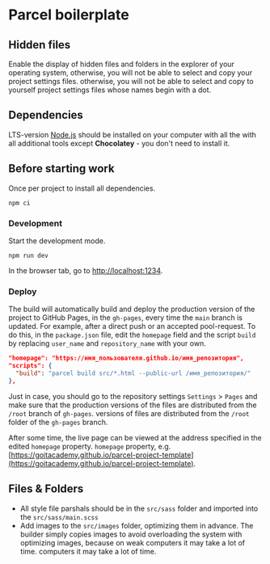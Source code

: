 # Parcel boilerplate

## Hidden files

Enable the display of hidden files and folders in the explorer of your operating system, otherwise, you will not be able to select and copy your project settings files.
otherwise, you will not be able to select and copy to yourself project settings files whose names begin with a dot.

## Dependencies

LTS-version [Node.js](https://nodejs.org/en/) should be installed on your computer with all the with all additional tools except **Chocolatey** - you don't need to install it.

## Before starting work

Once per project to install all dependencies.

```shell
npm ci
```

### Development

Start the development mode.

```shell
npm run dev
```

In the browser tab, go to [http://localhost:1234](http://localhost:1234).

### Deploy

The build will automatically build and deploy the production version of the project to GitHub Pages, in the `gh-pages`, every time the `main` branch is updated. For example, after a direct push or an accepted pool-request. To do this, in the `package.json` file, edit the `homepage` field and the script `build` by replacing `user_name` and `repository_name` with your own.

```json
"homepage": "https://имя_пользователя.github.io/имя_репозитория",
"scripts": {
  "build": "parcel build src/*.html --public-url /имя_репозитория/"
},
```

Just in case, you should go to the repository settings `Settings` > `Pages` and make sure that the production versions of the files are distributed from the `/root` branch of `gh-pages`. versions of files are distributed from the `/root` folder of the `gh-pages` branch.

After some time, the live page can be viewed at the address specified in the edited `homepage` property.
`homepage` property, e.g.
[https://goitacademy.github.io/parcel-project-template](https://goitacademy.github.io/parcel-project-template).

## Files & Folders

- All style file parshals should be in the `src/sass` folder and imported into the
  `src/sass/main.scss`
- Add images to the `src/images` folder, optimizing them in advance. The builder simply copies
  images to avoid overloading the system with optimizing images, because on weak computers it may take a lot of time.
  computers it may take a lot of time.
